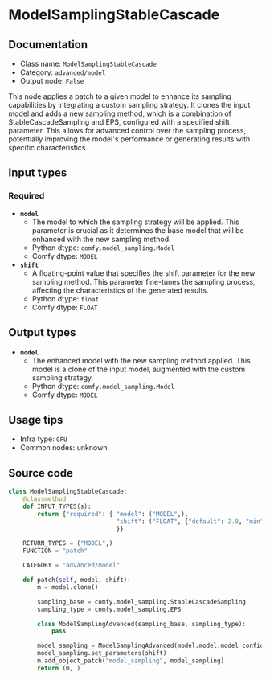 # ModelSamplingStableCascade
## Documentation
- Class name: `ModelSamplingStableCascade`
- Category: `advanced/model`
- Output node: `False`

This node applies a patch to a given model to enhance its sampling capabilities by integrating a custom sampling strategy. It clones the input model and adds a new sampling method, which is a combination of StableCascadeSampling and EPS, configured with a specified shift parameter. This allows for advanced control over the sampling process, potentially improving the model's performance or generating results with specific characteristics.
## Input types
### Required
- **`model`**
    - The model to which the sampling strategy will be applied. This parameter is crucial as it determines the base model that will be enhanced with the new sampling method.
    - Python dtype: `comfy.model_sampling.Model`
    - Comfy dtype: `MODEL`
- **`shift`**
    - A floating-point value that specifies the shift parameter for the new sampling method. This parameter fine-tunes the sampling process, affecting the characteristics of the generated results.
    - Python dtype: `float`
    - Comfy dtype: `FLOAT`
## Output types
- **`model`**
    - The enhanced model with the new sampling method applied. This model is a clone of the input model, augmented with the custom sampling strategy.
    - Python dtype: `comfy.model_sampling.Model`
    - Comfy dtype: `MODEL`
## Usage tips
- Infra type: `GPU`
- Common nodes: unknown


## Source code
```python
class ModelSamplingStableCascade:
    @classmethod
    def INPUT_TYPES(s):
        return {"required": { "model": ("MODEL",),
                              "shift": ("FLOAT", {"default": 2.0, "min": 0.0, "max": 100.0, "step":0.01}),
                              }}

    RETURN_TYPES = ("MODEL",)
    FUNCTION = "patch"

    CATEGORY = "advanced/model"

    def patch(self, model, shift):
        m = model.clone()

        sampling_base = comfy.model_sampling.StableCascadeSampling
        sampling_type = comfy.model_sampling.EPS

        class ModelSamplingAdvanced(sampling_base, sampling_type):
            pass

        model_sampling = ModelSamplingAdvanced(model.model.model_config)
        model_sampling.set_parameters(shift)
        m.add_object_patch("model_sampling", model_sampling)
        return (m, )

```
